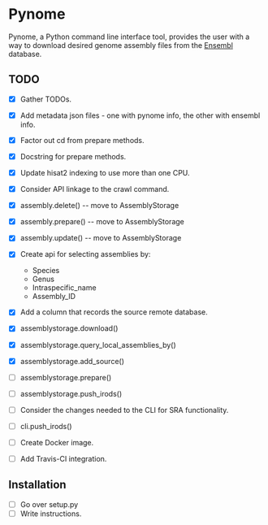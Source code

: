 # Pynome

Pynome, a Python command line interface tool, provides the user with a way to
download desired genome assembly files from the
[Ensembl](https://www.ensembl.org/) database.


## TODO

- [x] Gather TODOs.
- [x] Add metadata json files - one with pynome info, the other with ensembl info.
- [x] Factor out cd from prepare methods.
- [x] Docstring for prepare methods.
- [x] Update hisat2 indexing to use more than one CPU.
- [x] Consider API linkage to the crawl command.
- [x] assembly.delete() -- move to AssemblyStorage
- [x] assembly.prepare() -- move to AssemblyStorage
- [x] assembly.update() -- move to AssemblyStorage
- [x] Create api for selecting assemblies by:
  + Species
  + Genus
  + Intraspecific_name
  + Assembly_ID
- [x] Add a column that records the source remote database.
- [x] assemblystorage.download()
- [x] assemblystorage.query_local_assemblies_by()
- [x] assemblystorage.add_source()
- [ ] assemblystorage.prepare()
- [ ] assemblystorage.push_irods()
- [ ] Consider the changes needed to the CLI for SRA functionality.
- [ ] cli.push_irods()
- [ ] Create Docker image.
- [ ] Add Travis-CI integration.


## Installation

- [ ] Go over setup.py
- [ ] Write instructions.
